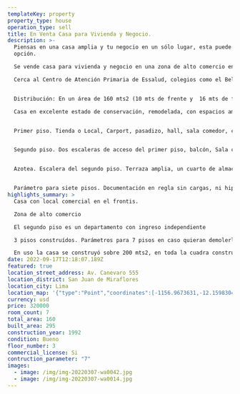 ```yaml
---
templateKey: property
property_type: house
operation_type: sell
title: En Venta Casa para Vivienda y Negocio.
description: >-
  Piensas en una casa amplia y tu negocio en un sólo lugar, esta puede ser tu
  opción. 

  Se vende casa para vivienda y negocio en una zona de alto comercio en San Juan de Miraflores. Zona con rejas de seguridad cerca a parques y negocios de todo tipo. En la quinta cuadra de la Av. Canevaro, zona de alto comercio.

  Cerca al Centro de Atención Primaria de Essalud, colegios como el Bello, Euler, Maristas y Canevaro, cerca al Complejo Deportivo del IPD, clinicas, bancos, reniec, etc. rodeado de restaurantes.


  Distribución: En un área de 160 mts2 (10 mts de frente y  16 mts de fondo) se levantan 3 pisos. 

  Casa en excelente estado de conservación, remodelada, con espacios amplios bien distribuidos, iluminados y ventilados. 


  Primer piso. Tienda o Local, Carport, pasadizo, hall, sala comedor, cocina, tres dormitorios, tres baños, cuarto de servicio o depósito, patio, lavandería y dos escaleras de acceso al segundo piso. 


  Segundo piso. Dos escaleras de acceso del primer piso, balcón, Sala comedor, tres dormitorios con closet, un escritorio o almacén, cocina, baño completo y una escalera a la azotea. 


  Azotea. Escalera del segundo piso. Terraza amplia, un cuarto de almacen en material liviano y tendal. 


  Parámetro para siete pisos. Documentación en regla sin cargas, ni hipotecas en Sunarp y Municipalidad de SJM.
highlights_summary: >
  Casa con local comercial en el frontis.

  Zona de alto comercio

  El segundo piso es un departamento con ingreso independiente

  3 pisos construídos. Parámetros para 7 pisos en caso quieran demolerla. Sobre ella dos pisos más.

  En uso la casa se construyó sobre 200 mts2, en toda la cuadra construyeron en el retiro que son 40 mts2 más.
date: 2022-09-17T12:18:07.189Z
featured: true
location_street_address: Av. Canevaro 555
location_district: San Juan de Miraflores
location_city: Lima
location_map: '{"type":"Point","coordinates":[-1156.9673631,-12.1598304]}'
currency: usd
price: 320000
room_count: 7
total_area: 160
built_area: 295
construction_year: 1992
condition: Bueno
floor_number: 3
commercial_license: Si
contruction_parameter: "7"
images:
  - image: /img/img-20220307-wa0042.jpg
  - image: /img/img-20220307-wa0014.jpg
---
```

